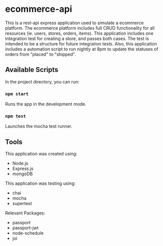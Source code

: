 # ecommerce-api

This is a rest-api express application used to simulate a ecommerce platform. The ecommerce platform includes full CRUD functionality for all resources (ie. users, stores, orders, items). This application includes one integration test for creating a store, and passes both cases. The test is intended to be a structure for future integration tests. Also, this application includes a automation script to run nightly at 8pm to update the statuses of orders from "placed" to "shipped".


## Available Scripts

In the project directory, you can run:

### `npm start`

Runs the app in the development mode.<br />

### `npm test`

Launches the mocha test runner.


## Tools

This application was created using:
- Node.js
- Express.js
- mongoDB

This application was testing using:
- chai
- mocha
- supertest

Relevant Packages:
- passport
- passport-jwt
- node-schedule
- joi
